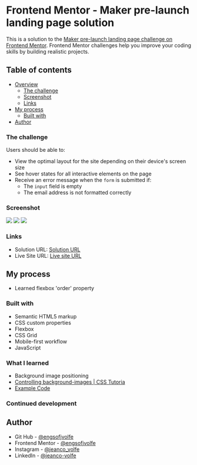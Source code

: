 # Frontend Mentor - Maker pre-launch landing page solution

This is a solution to the [Maker pre-launch landing page challenge on Frontend Mentor](https://www.frontendmentor.io/challenges/maker-prelaunch-landing-page-WVZIJtKLd). Frontend Mentor challenges help you improve your coding skills by building realistic projects.

## Table of contents

- [Overview](#overview)
  - [The challenge](#the-challenge)
  - [Screenshot](#screenshot)
  - [Links](#links)
- [My process](#my-process)
  - [Built with](#built-with)
- [Author](#author)

### The challenge

Users should be able to:

- View the optimal layout for the site depending on their device's screen size
- See hover states for all interactive elements on the page
- Receive an error message when the `form` is submitted if:
  - The `input` field is empty
  - The email address is not formatted correctly

### Screenshot

![](./images/mobileScreenshot.png)
![](./images/tabletScreenshot.png)
![](./images/desktopScreenshot.png)

### Links

- Solution URL: [Solution URL]()
- Live Site URL: [Live site URL]()

## My process

- Learned flexbox 'order' property

### Built with

- Semantic HTML5 markup
- CSS custom properties
- Flexbox
- CSS Grid
- Mobile-first workflow
- JavaScript

### What I learned

- Background image positioning
- [Controlling background-images | CSS Tutoria](https://www.youtube.com/watch?v=3T_Jy1CqH9k&t=2s)
- [Example Code](https://codepen.io/kevinpowell/pen/abmGBzd)

### Continued development

## Author

- Git Hub - [@engsofjvolfe](https://github.com/engsofjvolfe)
- Frontend Mentor - [@engsofjvolfe](https://www.frontendmentor.io/profile/engsofjvolfe)
- Instagram - [@jeanco_volfe](https://www.instagram.com/jeanco_volfe/)
- LinkedIn - [@jeanco-volfe](https://www.linkedin.com/in/jeanco-volfe/)
